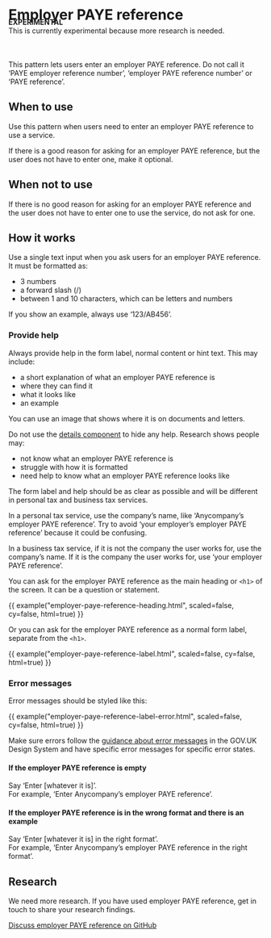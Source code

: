 # Employer PAYE reference

<p style="margin-bottom:50px;margin-top:-30px">
<strong class="phase-tag">EXPERIMENTAL</strong><br>
This is currently experimental because more research is needed.</p>

This pattern lets users enter an employer PAYE reference. Do not call it ‘PAYE employer reference number’, ‘employer PAYE reference number’ or ‘PAYE reference’.

## When to use

Use this pattern when users need to enter an employer PAYE reference to use a service.

If there is a good reason for asking for an employer PAYE reference, but the user does not have to enter one, make it optional.

## When not to use

If there is no good reason for asking for an employer PAYE reference and the user does not have to enter one to use the service, do not ask for one.

## How it works

Use a single text input when you ask users for an employer PAYE reference. It must be formatted as:

- 3 numbers
- a forward slash (/)
- between 1 and 10 characters, which can be letters and numbers

If you show an example, always use ‘123/AB456’.

### Provide help

Always provide help in the form label, normal content or hint text. This may include:

- a short explanation of what an employer PAYE reference is
- where they can find it
- what it looks like
- an example

You can use an image that shows where it is on documents and letters.

Do not use the [details component](https://design-system.service.gov.uk/components/details/) to hide any help. Research shows people may:

- not know what an employer PAYE reference is
- struggle with how it is formatted
- need help to know what an employer PAYE reference looks like

The form label and help should be as clear as possible and will be different in personal tax and business tax services.

In a personal tax service, use the company’s name, like ‘Anycompany’s employer PAYE reference’. Try to avoid ‘your employer’s employer PAYE reference’ because it could be confusing.

In a business tax service, if it is not the company the user works for, use the company’s name. If it is the company the user works for, use ‘your employer PAYE reference’.

You can ask for the employer PAYE reference as the main heading or `<h1>` of the screen. It can be a question or statement.

{{ example("employer-paye-reference-heading.html", scaled=false, cy=false, html=true) }}

Or you can ask for the employer PAYE reference as a normal form label, separate from the `<h1>`.

{{ example("employer-paye-reference-label.html", scaled=false, cy=false, html=true) }}

### Error messages

Error messages should be styled like this:

{{ example("employer-paye-reference-label-error.html", scaled=false, cy=false, html=true) }}

Make sure errors follow the <a href="https://design-system.service.gov.uk/components/error-message/">guidance about error messages</a> in the GOV.UK Design System and have specific error messages for specific error states.

#### If the employer PAYE reference is empty

Say ‘Enter [whatever it is]’.<br>
For example, ‘Enter Anycompany’s employer PAYE reference’.

#### If the employer PAYE reference is in the wrong format and there is an example

Say ‘Enter [whatever it is] in the right format’.<br>
For example, ‘Enter Anycompany’s employer PAYE reference in the right format’.

## Research

We need more research. If you have used employer PAYE reference, get in touch to share your research findings.

[Discuss employer PAYE reference on GitHub](https://github.com/hmrc/design-patterns/issues/138)
